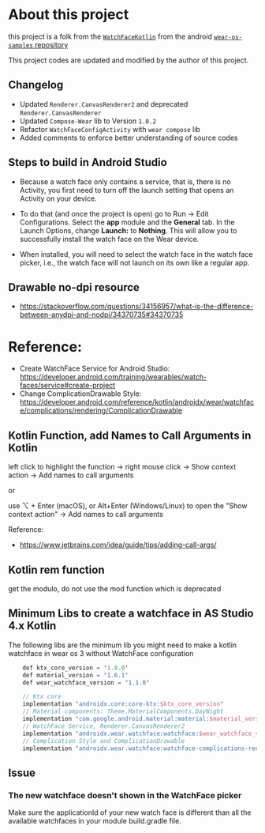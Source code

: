 # About this project

this project is a folk from the [`WatchFaceKotlin`](https://github.com/android/wear-os-samples/tree/main/WatchFaceKotlin) from the android [`wear-os-samples` repository](https://github.com/android/wear-os-samples/)

This project codes are updated and modified by the author of this project.

## Changelog
* Updated `Renderer.CanvasRenderer2` and deprecated `Renderer.CanvasRenderer`
* Updated `Compose-Wear` lib to Version `1.0.2`
* Refactor `WatchFaceConfigActivity` with `wear compose` lib
* Added comments to enforce better understanding of source codes

## Steps to build in Android Studio

* Because a watch face only contains a service, that is, there is no Activity, you first need to turn
off the launch setting that opens an Activity on your device.

* To do that (and once the project is open) go to Run -> Edit Configurations. Select the **app**
module and the **General** tab. In the Launch Options, change **Launch:** to **Nothing**. This will
allow you to successfully install the watch face on the Wear device.

* When installed, you will need to select the watch face in the watch face picker, i.e., the watch
face will not launch on its own like a regular app.


## Drawable no-dpi resource
* https://stackoverflow.com/questions/34156957/what-is-the-difference-between-anydpi-and-nodpi/34370735#34370735

# Reference:
* Create WatchFace Service for Android Studio: https://developer.android.com/training/wearables/watch-faces/service#create-project
* Change ComplicationDrawable Style: https://developer.android.com/reference/kotlin/androidx/wear/watchface/complications/rendering/ComplicationDrawable

## Kotlin Function, add Names to Call Arguments in Kotlin
left click to highlight the function -> right mouse click -> Show context action -> Add names to call arguments

or

use ⌥ + Enter (macOS), or Alt+Enter (Windows/Linux) to open the "Show context action" -> Add names to call arguments

Reference:
* https://www.jetbrains.com/idea/guide/tips/adding-call-args/

## Kotlin rem function
get the modulo, do not use the mod function which is deprecated

## Minimum Libs to create a watchface in AS Studio 4.x Kotlin
The following libs are the minimum lib you might need to make a kotlin watchface in wear os 3 without WatchFace configuration
```kotlin
    def ktx_core_version = '1.8.0'
    def material_version = "1.6.1"
    def wear_watchface_version = "1.1.0"

    // Ktx core
    implementation "androidx.core:core-ktx:$ktx_core_version"
    // Material components: Theme.MaterialComponents.DayNight
    implementation "com.google.android.material:material:$material_version"
    // WatchFace Service, Renderer.CanvasRenderer2
    implementation "androidx.wear.watchface:watchface:$wear_watchface_version"
    // Complication Style and ComplicationDrawable
    implementation "androidx.wear.watchface:watchface-complications-rendering:$wear_watchface_version"
```

## Issue
### The new watchface doesn't shown in the WatchFace picker
Make sure the applicationId of your new watch face is different than all the available watchfaces in your module build.gradle file.





